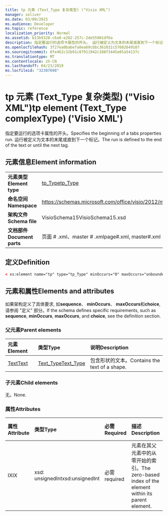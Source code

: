 ```yaml
---
title: tp 元素 (Text_Type 复杂类型) ("Visio XML")
manager: soliver
ms.date: 03/09/2015
ms.audience: Developer
ms.topic: reference
localization_priority: Normal
ms.assetid: b13b9328-c6a0-e282-257c-2de55901df6a
description: 指定要运行的选项卡属性的开头。 运行被定义为文本的末尾或直到下一个标记。
ms.openlocfilehash: 3f27ea0babefa0ea69cbbc361031c57602649107
ms.sourcegitcommit: 8fe462c32b91c87911942c188f3445e85a54137c
ms.translationtype: MT
ms.contentlocale: zh-CN
ms.lasthandoff: 04/23/2019
ms.locfileid: "32307698"
---
```

# <a name="tp-element-texttype-complextype-visio-xml"></a><span data-ttu-id="042c3-104">tp 元素 (Text_Type 复杂类型) ("Visio XML")</span><span class="sxs-lookup"><span data-stu-id="042c3-104">tp element (Text_Type complexType) ('Visio XML')</span></span>

<span data-ttu-id="042c3-105">指定要运行的选项卡属性的开头。</span><span class="sxs-lookup"><span data-stu-id="042c3-105">Specifies the beginning of a tabs properties run.</span></span> <span data-ttu-id="042c3-106">运行被定义为文本的末尾或直到下一个标记。</span><span class="sxs-lookup"><span data-stu-id="042c3-106">The run is defined to the end of the text or until the next tag.</span></span>
  
## <a name="element-information"></a><span data-ttu-id="042c3-107">元素信息</span><span class="sxs-lookup"><span data-stu-id="042c3-107">Element information</span></span>

|||
|:-----|:-----|
|<span data-ttu-id="042c3-108">**元素类型**</span><span class="sxs-lookup"><span data-stu-id="042c3-108">**Element type**</span></span> <br/> |[<span data-ttu-id="042c3-109">tp_Type</span><span class="sxs-lookup"><span data-stu-id="042c3-109">tp_Type</span></span>](tp_type-complextypevisio-xml.md) <br/> |
|<span data-ttu-id="042c3-110">**命名空间**</span><span class="sxs-lookup"><span data-stu-id="042c3-110">**Namespace**</span></span> <br/> |https://schemas.microsoft.com/office/visio/2012/main  <br/> |
|<span data-ttu-id="042c3-111">**架构文件**</span><span class="sxs-lookup"><span data-stu-id="042c3-111">**Schema file**</span></span> <br/> |<span data-ttu-id="042c3-112">VisioSchema15</span><span class="sxs-lookup"><span data-stu-id="042c3-112">VisioSchema15.xsd</span></span>  <br/> |
|<span data-ttu-id="042c3-113">**文档部件**</span><span class="sxs-lookup"><span data-stu-id="042c3-113">**Document parts**</span></span> <br/> |<span data-ttu-id="042c3-114">页面 # .xml、master # .xml</span><span class="sxs-lookup"><span data-stu-id="042c3-114">page#.xml, master#.xml</span></span>  <br/> |
   
## <a name="definition"></a><span data-ttu-id="042c3-115">定义</span><span class="sxs-lookup"><span data-stu-id="042c3-115">Definition</span></span>

```XML
< xs:element name="tp" type="tp_Type" minOccurs="0" maxOccurs="unbounded" ></xs:element >
```

## <a name="elements-and-attributes"></a><span data-ttu-id="042c3-116">元素和属性</span><span class="sxs-lookup"><span data-stu-id="042c3-116">Elements and attributes</span></span>

<span data-ttu-id="042c3-117">如果架构定义了具体要求, 如**sequence**、 **minOccurs**、 **maxOccurs**和**choice**, 请参阅 "定义" 部分。</span><span class="sxs-lookup"><span data-stu-id="042c3-117">If the schema defines specific requirements, such as **sequence**, **minOccurs**, **maxOccurs**, and **choice**, see the definition section.</span></span> 
  
### <a name="parent-elements"></a><span data-ttu-id="042c3-118">父元素</span><span class="sxs-lookup"><span data-stu-id="042c3-118">Parent elements</span></span>

|<span data-ttu-id="042c3-119">**元素**</span><span class="sxs-lookup"><span data-stu-id="042c3-119">**Element**</span></span>|<span data-ttu-id="042c3-120">**类型**</span><span class="sxs-lookup"><span data-stu-id="042c3-120">**Type**</span></span>|<span data-ttu-id="042c3-121">**说明**</span><span class="sxs-lookup"><span data-stu-id="042c3-121">**Description**</span></span>|
|:-----|:-----|:-----|
|[<span data-ttu-id="042c3-122">Text</span><span class="sxs-lookup"><span data-stu-id="042c3-122">Text</span></span>](text-element-shapesheet_type-complextypevisio-xml.md) <br/> |[<span data-ttu-id="042c3-123">Text_Type</span><span class="sxs-lookup"><span data-stu-id="042c3-123">Text_Type</span></span>](text_type-complextypevisio-xml.md) <br/> |<span data-ttu-id="042c3-124">包含形状的文本。</span><span class="sxs-lookup"><span data-stu-id="042c3-124">Contains the text of a shape.</span></span>  <br/> |
   
### <a name="child-elements"></a><span data-ttu-id="042c3-125">子元素</span><span class="sxs-lookup"><span data-stu-id="042c3-125">Child elements</span></span>

<span data-ttu-id="042c3-126">无。</span><span class="sxs-lookup"><span data-stu-id="042c3-126">None.</span></span>
  
### <a name="attributes"></a><span data-ttu-id="042c3-127">属性</span><span class="sxs-lookup"><span data-stu-id="042c3-127">Attributes</span></span>

|<span data-ttu-id="042c3-128">**属性**</span><span class="sxs-lookup"><span data-stu-id="042c3-128">**Attribute**</span></span>|<span data-ttu-id="042c3-129">**类型**</span><span class="sxs-lookup"><span data-stu-id="042c3-129">**Type**</span></span>|<span data-ttu-id="042c3-130">**必需**</span><span class="sxs-lookup"><span data-stu-id="042c3-130">**Required**</span></span>|<span data-ttu-id="042c3-131">**描述**</span><span class="sxs-lookup"><span data-stu-id="042c3-131">**Description**</span></span>|<span data-ttu-id="042c3-132">**可能的值**</span><span class="sxs-lookup"><span data-stu-id="042c3-132">**Possible values**</span></span>|
|:-----|:-----|:-----|:-----|:-----|
|<span data-ttu-id="042c3-133">IX</span><span class="sxs-lookup"><span data-stu-id="042c3-133">IX</span></span>  <br/> |<span data-ttu-id="042c3-134">xsd: unsignedInt</span><span class="sxs-lookup"><span data-stu-id="042c3-134">xsd:unsignedInt</span></span>  <br/> |<span data-ttu-id="042c3-135">必需</span><span class="sxs-lookup"><span data-stu-id="042c3-135">required</span></span>  <br/> |<span data-ttu-id="042c3-136">元素在其父元素中的从零开始的索引。</span><span class="sxs-lookup"><span data-stu-id="042c3-136">The zero-based index of the element within its parent element.</span></span>  <br/> |<span data-ttu-id="042c3-137">xsd: unsignedInt 类型的值。</span><span class="sxs-lookup"><span data-stu-id="042c3-137">Values of the xsd:unsignedInt type.</span></span>  <br/> |
   

